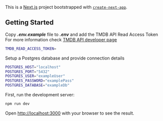 This is a [Next.js](https://nextjs.org) project bootstrapped with [`create-next-app`](https://nextjs.org/docs/app/api-reference/cli/create-next-app).

## Getting Started

Copy **_.env.example_** file to **_.env_** and add the TMDB API Read Access Token
For more information check [TMDB API developer page](https://developer.themoviedb.org/docs/getting-started)
```bash
TMDB_READ_ACCESS_TOKEN=
```

Setup a Postgres database and provide connection details
```bash
POSTGRES_HOST="localhost"
POSTGRES_PORT="5432"
POSTGRES_USER="exampleUser"
POSTGRES_PASSWORD="examplePass"
POSTGRES_DATABASE="exampleDb"
```

First, run the development server:

```bash
npm run dev

```

Open [http://localhost:3000](http://localhost:3000) with your browser to see the result.